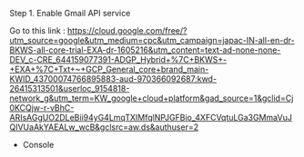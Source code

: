 Step 1. Enable Gmail API service

Go to this link : https://cloud.google.com/free/?utm_source=google&utm_medium=cpc&utm_campaign=japac-IN-all-en-dr-BKWS-all-core-trial-EXA-dr-1605216&utm_content=text-ad-none-none-DEV_c-CRE_644159077391-ADGP_Hybrid+%7C+BKWS+-+EXA+%7C+Txt+~+GCP_General_core+brand_main-KWID_43700074766895883-aud-970366092687:kwd-26415313501&userloc_9154818-network_g&utm_term=KW_google+cloud+platform&gad_source=1&gclid=Cj0KCQjw-r-vBhC-ARIsAGgUO2DLeBii94yG4LmqTXIMfqlNPJGFBio_4XFCVqtuLGa3GMmaVuJQIVUaAkYAEALw_wcB&gclsrc=aw.ds&authuser=2

- Console

